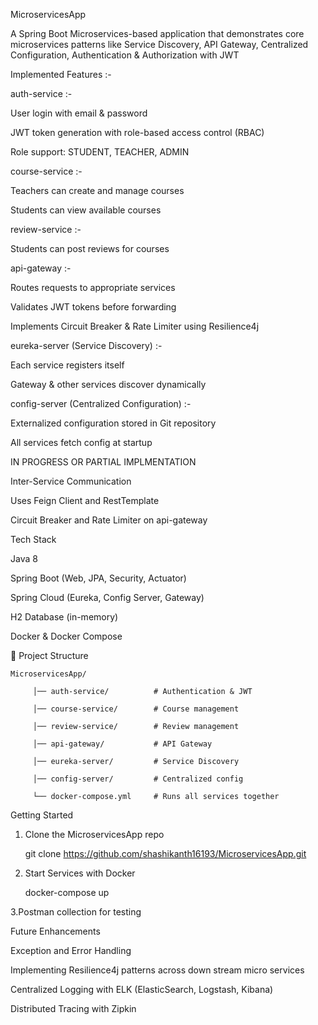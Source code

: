 MicroservicesApp

A Spring Boot Microservices-based application that demonstrates core microservices patterns like Service Discovery, API Gateway, Centralized Configuration, Authentication & Authorization with JWT


Implemented Features :-

auth-service :-

User login with email & password

JWT token generation with role-based access control (RBAC)

Role support: STUDENT, TEACHER, ADMIN


course-service :-

Teachers can create and manage courses

Students can view available courses


review-service :-

Students can post reviews for courses



api-gateway :-

Routes requests to appropriate services

Validates JWT tokens before forwarding

Implements Circuit Breaker & Rate Limiter using Resilience4j


eureka-server (Service Discovery) :-

Each service registers itself

Gateway & other services discover dynamically


config-server (Centralized Configuration) :-

Externalized configuration stored in Git repository

All services fetch config at startup


IN PROGRESS OR PARTIAL IMPLMENTATION   

Inter-Service Communication

Uses Feign Client and RestTemplate

Circuit Breaker and Rate Limiter on api-gateway


Tech Stack

Java 8

Spring Boot (Web, JPA, Security, Actuator)

Spring Cloud (Eureka, Config Server, Gateway)

H2 Database (in-memory)

Docker & Docker Compose


📂 Project Structure

    MicroservicesApp/
   
         │── auth-service/          # Authentication & JWT
       
         │── course-service/        # Course management
       
         │── review-service/        # Review management
       
         │── api-gateway/           # API Gateway 
       
         │── eureka-server/         # Service Discovery
       
         │── config-server/         # Centralized config
       
         └── docker-compose.yml     # Runs all services together
       

   

Getting Started


1. Clone the MicroservicesApp repo

    git clone https://github.com/shashikanth16193/MicroservicesApp.git


2. Start Services with Docker

    docker-compose up

3.Postman collection for testing

Future Enhancements

Exception and Error Handling

Implementing Resilience4j patterns across down stream micro services

Centralized Logging with ELK (ElasticSearch, Logstash, Kibana)

Distributed Tracing with Zipkin
